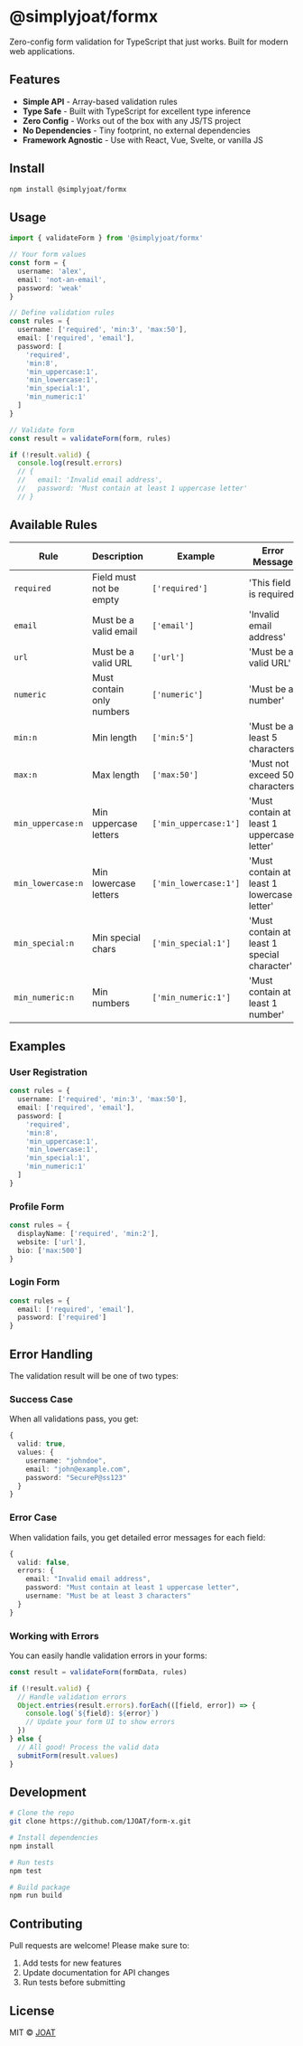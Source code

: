 # @simplyjoat/formx

Zero-config form validation for TypeScript that just works. Built for modern web applications.

## Features

- **Simple API** - Array-based validation rules
- **Type Safe** - Built with TypeScript for excellent type inference
- **Zero Config** - Works out of the box with any JS/TS project
- **No Dependencies** - Tiny footprint, no external dependencies
- **Framework Agnostic** - Use with React, Vue, Svelte, or vanilla JS

## Install

```bash
npm install @simplyjoat/formx
```

## Usage

```ts
import { validateForm } from '@simplyjoat/formx'

// Your form values
const form = {
  username: 'alex',
  email: 'not-an-email',
  password: 'weak'
}

// Define validation rules
const rules = {
  username: ['required', 'min:3', 'max:50'],
  email: ['required', 'email'],
  password: [
    'required',
    'min:8',
    'min_uppercase:1',
    'min_lowercase:1',
    'min_special:1',
    'min_numeric:1'
  ]
}

// Validate form
const result = validateForm(form, rules)

if (!result.valid) {
  console.log(result.errors)
  // {
  //   email: 'Invalid email address',
  //   password: 'Must contain at least 1 uppercase letter'
  // }
```

## Available Rules

| Rule | Description | Example | Error Message |
|------|-------------|---------|---------------|
| `required` | Field must not be empty | `['required']` | 'This field is required' |
| `email` | Must be a valid email | `['email']` | 'Invalid email address' |
| `url` | Must be a valid URL | `['url']` | 'Must be a valid URL' |
| `numeric` | Must contain only numbers | `['numeric']` | 'Must be a number' |
| `min:n` | Min length | `['min:5']` | 'Must be at least 5 characters' |
| `max:n` | Max length | `['max:50']` | 'Must not exceed 50 characters' |
| `min_uppercase:n` | Min uppercase letters | `['min_uppercase:1']` | 'Must contain at least 1 uppercase letter' |
| `min_lowercase:n` | Min lowercase letters | `['min_lowercase:1']` | 'Must contain at least 1 lowercase letter' |
| `min_special:n` | Min special chars | `['min_special:1']` | 'Must contain at least 1 special character' |
| `min_numeric:n` | Min numbers | `['min_numeric:1']` | 'Must contain at least 1 number' |

## Examples

### User Registration
```ts
const rules = {
  username: ['required', 'min:3', 'max:50'],
  email: ['required', 'email'],
  password: [
    'required',
    'min:8',
    'min_uppercase:1',
    'min_lowercase:1', 
    'min_special:1',
    'min_numeric:1'
  ]
}
```

### Profile Form
```ts
const rules = {
  displayName: ['required', 'min:2'],
  website: ['url'],
  bio: ['max:500']
}
```

### Login Form
```ts
const rules = {
  email: ['required', 'email'],
  password: ['required']
}
```

## Error Handling

The validation result will be one of two types:

### Success Case
When all validations pass, you get:
```ts
{
  valid: true,
  values: {
    username: "johndoe",
    email: "john@example.com",
    password: "SecureP@ss123"
  }
}
```

### Error Case
When validation fails, you get detailed error messages for each field:
```ts
{
  valid: false,
  errors: {
    email: "Invalid email address",
    password: "Must contain at least 1 uppercase letter",
    username: "Must be at least 3 characters"
  }
}
```

### Working with Errors

You can easily handle validation errors in your forms:
```ts
const result = validateForm(formData, rules)

if (!result.valid) {
  // Handle validation errors
  Object.entries(result.errors).forEach(([field, error]) => {
    console.log(`${field}: ${error}`)
    // Update your form UI to show errors
  })
} else {
  // All good! Process the valid data
  submitForm(result.values)
}
```

## Development

```bash
# Clone the repo
git clone https://github.com/1JOAT/form-x.git

# Install dependencies
npm install

# Run tests
npm test

# Build package
npm run build
```

## Contributing

Pull requests are welcome! Please make sure to:

1. Add tests for new features
2. Update documentation for API changes
3. Run tests before submitting

## License

MIT © [JOAT](https://github.com/1JOAT)
